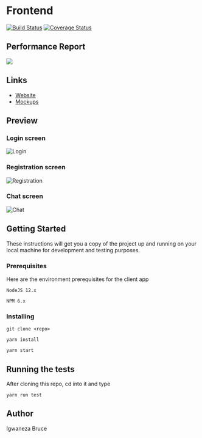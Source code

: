 # Frontend

[![Build Status](https://travis-ci.com/knowbee/c-fe.svg?branch=master)](https://travis-ci.com/knowbee/c-fe) [![Coverage Status](https://coveralls.io/repos/github/knowbee/c-fe/badge.svg?branch=master)](https://coveralls.io/github/knowbee/c-fe?branch=master)

## Performance Report

![](https://iili.io/fmPdqG.png)

## Links

- [Website](https://os-chat.netlify.app/)
- [Mockups](https://www.figma.com/file/Cv2UKIW6sxQr2YcaEPGK3B/CHAT?node-id=0%3A1)

## Preview

### Login screen

![Login](https://iili.io/fmQKGe.png)

### Registration screen

![Registration](https://iili.io/fmQf6u.png)

### Chat screen

![Chat](https://iili.io/fmQCaj.png)

## Getting Started

These instructions will get you a copy of the project up and running on your local machine for development and testing purposes.

### Prerequisites

Here are the environment prerequisites for the client app

```
NodeJS 12.x
```

```
NPM 6.x
```

### Installing

```
git clone <repo>

yarn install
```

```
yarn start
```

## Running the tests

After cloning this repo, cd into it and type

```
yarn run test
```

## Author

Igwaneza Bruce
